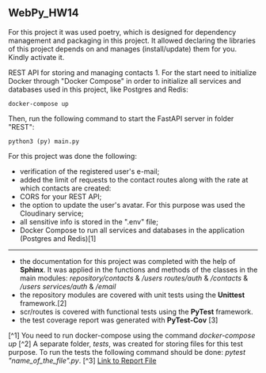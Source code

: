 ## WebPy_HW14
For this project it was used poetry, which is designed for dependency management and packaging in this project. It allowed declaring the libraries of this project depends on and manages (install/update) them for you. Kindly activate it.

REST API for storing and managing contacts 1. For the start need to initialize Docker through "Docker Compose" in order to initialize all services and databases used in this project, like Postgres and Redis:
        
    docker-compose up

Then, run the following command to start the FastAPI server in folder "REST":

    python3 (py) main.py

For this project was done the following:

- verification of the registered user's e-mail; 
- added the limit of requests to the contact routes along with the rate at which contacts are created:
- CORS for your REST API; 
- the option to update the user's avatar. For this purpose was used the Cloudinary service; 
- all sensitive info is stored in the ".env" file; 
- Docker Compose to run all services and databases in the application (Postgres and Redis)[1]
------------------------------------------------------------------------------------------------
- the documentation for this project was completed with the help of **Sphinx**. It was applied in the functions and methods of the classes in the main modules:
    *repository/contacts* & */users*
    *routes/auth* & */contacts* & */users*
    *services/auth* & */email*
- the repository modules are covered with unit tests using the **Unittest** framework.[2] 
- scr/routes is covered with functional tests using the **PyTest** framework.
- the test coverage report was generated with **PyTest-Cov** [3]




[^1] You need to run docker-compose using the command *docker-compose up*
[^2] A separate folder, *tests*, was created for storing files for this test purpose. To run the tests the following command should be done: *pytest "name_of_the_file".py*.
[^3] [Link to Report File](REST/htmlov)
